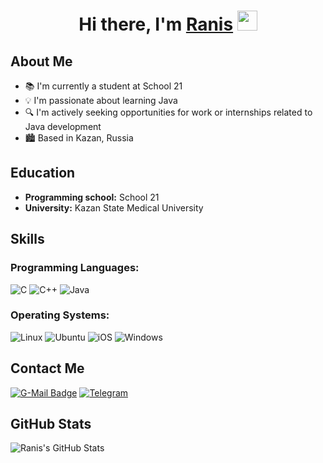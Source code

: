 <h1 align="center">Hi there, I'm <a href="http://t.me/guaranis" target="_blank">Ranis</a> 
<img src="https://github.com/blackcater/blackcater/raw/main/images/Hi.gif" height="32"/></h1>

## About Me 
- 📚 I'm currently a student at School 21
- 💡 I'm passionate about learning Java
- 🔍 I'm actively seeking opportunities for work or internships related to Java development
- 🏙️ Based in Kazan, Russia

## Education
- **Programming school:** School 21
- **University:** Kazan State Medical University

## Skills
<h3 align="left">Programming Languages:</h3>

<div>
  <img src="https://img.shields.io/badge/C-00599C?style=for-the-badge&logo=c&logoColor=white" alt="C">
  <img src="https://img.shields.io/badge/C++-00599C?style=for-the-badge&logo=c%2B%2B&logoColor=white" alt="C++">
  <img src="https://img.shields.io/badge/Java-007396?style=for-the-badge&logo=java&logoColor=white" alt="Java">
</div>

<h3 align="left">Operating Systems:</h3>

<div>
  <img src="https://img.shields.io/badge/Linux-FCC624?style=for-the-badge&logo=linux&logoColor=black" alt="Linux">
  <img src="https://img.shields.io/badge/Ubuntu-E95420?style=for-the-badge&logo=ubuntu&logoColor=white" alt="Ubuntu">
  <img src="https://img.shields.io/badge/iOS-000000?style=for-the-badge&logo=ios&logoColor=white" alt="iOS">
  <img src="https://img.shields.io/badge/Windows%20XP-003399?style=for-the-badge&logo=windowsxp&logoColor=white" alt="Windows">
</div>

## Contact Me
   [![G-Mail Badge](https://img.shields.io/badge/Gmail-D14836?style=for-the-badge&logo=gmail&logoColor=white)](mailto:bobbyzz999@gmail.com)
   [![Telegram](https://img.shields.io/badge/Telegram-2CA5E0?style=for-the-badge&logo=telegram&logoColor=white)](https://t.me/guaranis)

## GitHub Stats
![Ranis's GitHub Stats](https://github-readme-stats.vercel.app/api?username=RanisMinsafin&show_icons=true&theme=radical)
